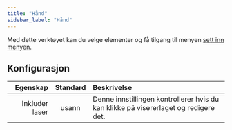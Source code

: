 ```yaml
---
title: "Hånd"
sidebar_label: "Hånd"
---
```



Med dette verktøyet kan du velge elementer og få tilgang til menyen [sett inn menyen](../insert).

## Konfigurasjon

|       Egenskap | Standard | Beskrivelse                                                                          |
| --------------:|:--------:|:------------------------------------------------------------------------------------ |
| Inkluder laser |  usann   | Denne innstillingen kontrollerer hvis du kan klikke på visererlaget og redigere det. |

